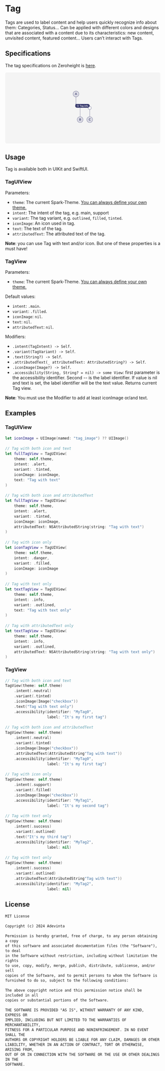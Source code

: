 # Tag
Tags are used to label content and help users quickly recognize info about them: Categories, Status... Can be applied with different colors and designs that are associated with a content due to its characteristics: new content, unvisited content, featured content... Users can’t interact with Tags.

## Specifications
The tag specifications on Zeroheight is [here](https://spark.adevinta.com/1186e1705/p/295e88-tag).

![Figma anatomy](https://github.com/adevinta/spark-ios-component-tag/blob/main/.github/assets/anatomy.png)

## Usage
Tag is available both in UIKit and SwiftUI. 

### TagUIView
Parameters:
* `theme`: The current Spark-Theme. [You can always define your own theme.](https://github.com/adevinta/spark-ios/wiki/Theming#your-own-theming)
* `intent`: The intent of the tag, e.g. main, support
* `variant`: The tag variant, e.g. `outlined`, `filled`, `tinted`.
* `iconImage`: An icon used in tag.
* `text`: The text of the tag.
* `attributedText`: The attributed text of the tag.

**Note**: you can use Tag with text and/or icon. But one of these properties is a must have!

### TagView
Parameters:
* `theme`: The current Spark-Theme. [You can always define your own theme.](https://github.com/adevinta/spark-ios/wiki/Theming#your-own-theming)

Default values:
* `intent`: `.main`.
* `variant`: `.filled`.
* `iconImage`: `nil`.
* `text`: `nil`.
* `attributedText`: `nil`.

Modifiers:
* `.intent(TagIntent) -> Self`.
* `.variant(TagVariant) -> Self`.
* `.text(String?) -> Self`.
* `.attributedText(_ attributedText: AttributedString?) -> Self`.
* `.iconImage(Image?) -> Self`.
* `.accessibility(String, String? = nil) -> some View`: first parameter is the accessibility identifier. Second -- is the label identifier. If value is nil and text is set, the label identifier will be the text value. Returns current Tag view.

**Note**: You must use the Modifier to add at least iconImage or/and text.

## Examples
### TagUIView

```swift
let iconImage = UIImage(named: "tag_image") ?? UIImage()

// Tag with both icon and text
let fullTagView = TagUIView(
    theme: self.theme,
    intent: .alert,
    variant: .tinted,
    iconImage: iconImage,
    text: "Tag with text"
)

// Tag with both icon and attributedText
let fullTagView = TagUIView(
    theme: self.theme,
    intent: .alert,
    variant: .tinted,
    iconImage: iconImage,
    attributedText: NSAttributedString(string: "Tag with text")
)

// Tag with icon only
let iconTagView = TagUIView(
    theme: self.theme,
    intent: .danger,
    variant: .filled,
    iconImage: iconImage
)

// Tag with text only
let textTagView = TagUIView(
    theme: self.theme,
    intent: .info,
    variant: .outlined,
    text: "Tag with text only"
)

// Tag with attributedText only
let textTagView = TagUIView(
    theme: self.theme,
    intent: .info,
    variant: .outlined,
    attributedText: NSAttributedString(string: "Tag with text only")
)
```

### TagView

```swift
// Tag with both icon and text
TagView(theme: self.theme)
    .intent(.neutral)
    .variant(.tinted)
    .iconImage(Image("checkbox"))
    .text("Tag with text only")
    .accessibility(identifier: "MyTag0",
                   label: "It's my first tag")

// Tag with both icon and attributedText
TagView(theme: self.theme)
    .intent(.neutral)
    .variant(.tinted)
    .iconImage(Image("checkbox"))
    .attributedText(AttributedString"Tag with text"))
    .accessibility(identifier: "MyTag0",
                   label: "It's my first tag")

// Tag with icon only
TagView(theme: self.theme)
    .intent(.support)
    .variant(.filled)
    .iconImage(Image("checkbox"))
    .accessibility(identifier: "MyTag1",
                   label: "It's my second tag")

// Tag with text only
TagView(theme: self.theme)
    .intent(.success)
    .variant(.outlined)
    .text("It's my third tag")
    .accessibility(identifier: "MyTag2",
                   label: nil)

// Tag with text only
TagView(theme: self.theme)
    .intent(.success)
    .variant(.outlined)
    .attributedText(AttributedString"Tag with text"))
    .accessibility(identifier: "MyTag2",
                   label: nil)
```

## License

```
MIT License

Copyright (c) 2024 Adevinta

Permission is hereby granted, free of charge, to any person obtaining a copy
of this software and associated documentation files (the "Software"), to deal
in the Software without restriction, including without limitation the rights
to use, copy, modify, merge, publish, distribute, sublicense, and/or sell
copies of the Software, and to permit persons to whom the Software is
furnished to do so, subject to the following conditions:

The above copyright notice and this permission notice shall be included in all
copies or substantial portions of the Software.

THE SOFTWARE IS PROVIDED "AS IS", WITHOUT WARRANTY OF ANY KIND, EXPRESS OR
IMPLIED, INCLUDING BUT NOT LIMITED TO THE WARRANTIES OF MERCHANTABILITY,
FITNESS FOR A PARTICULAR PURPOSE AND NONINFRINGEMENT. IN NO EVENT SHALL THE
AUTHORS OR COPYRIGHT HOLDERS BE LIABLE FOR ANY CLAIM, DAMAGES OR OTHER
LIABILITY, WHETHER IN AN ACTION OF CONTRACT, TORT OR OTHERWISE, ARISING FROM,
OUT OF OR IN CONNECTION WITH THE SOFTWARE OR THE USE OR OTHER DEALINGS IN THE
SOFTWARE.
```